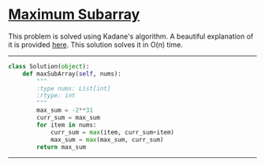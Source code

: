 # [Maximum Subarray](https://leetcode.com/explore/interview/card/top-interview-questions-easy/97/dynamic-programming/566/)

This problem is solved using Kadane's algorithm. A beautiful explanation of it is provided [here](https://leetcode.com/explore/interview/card/top-interview-questions-easy/97/dynamic-programming/566/).
This solution solves it in O(n) time.

___
```python
class Solution(object):
    def maxSubArray(self, nums):
        """
        :type nums: List[int]
        :rtype: int
        """
        max_sum = -2**31
        curr_sum = max_sum
        for item in nums:
            curr_sum = max(item, curr_sum+item)
            max_sum = max(max_sum, curr_sum)
        return max_sum
```
___
